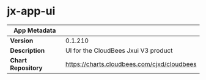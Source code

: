 # jx-app-ui

|App Metadata||
|---|---|
| **Version** | 0.1.210 |
| **Description** | UI for the CloudBees Jxui V3 product |
| **Chart Repository** | https://charts.cloudbees.com/cjxd/cloudbees |
